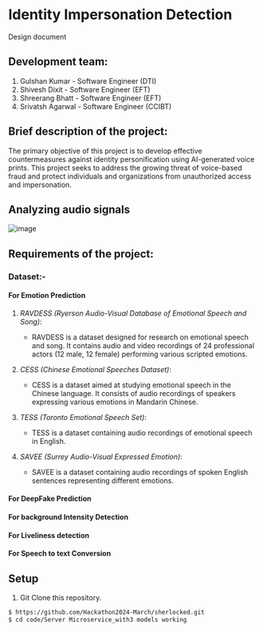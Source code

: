 # Identity Impersonation Detection
Design document

## Development team:

1. Gulshan Kumar - Software Engineer (DTI)
2. Shivesh Dixit - Software Engineer (EFT)
3. Shreerang Bhatt - Software Engineer (EFT)
4. Srivatsh Agarwal - Software Engineer (CCIBT)

## Brief description of the project:
The primary objective of this project is to develop effective countermeasures against identity personification using AI-generated voice prints. This project seeks to address the growing threat of voice-based fraud and protect individuals and organizations from unauthorized access and impersonation. 

## Analyzing audio signals

![image](https://github.com/Hackathon2024-March/sherlocked/assets/72347511/8186a52c-b189-4a2f-b838-16f8b320fb24)

## Requirements of the project:

### Dataset:-
#### For Emotion Prediction  
1. *RAVDESS (Ryerson Audio-Visual Database of Emotional Speech and Song)*:
   - RAVDESS is a dataset designed for research on emotional speech and song. It contains audio and video recordings of 24 professional actors (12 male, 12 female) performing various          scripted emotions.

2. *CESS (Chinese Emotional Speeches Dataset)*:
   - CESS is a dataset aimed at studying emotional speech in the Chinese language. It consists of audio recordings of speakers expressing various emotions in Mandarin Chinese.

3. *TESS (Toronto Emotional Speech Set)*:
   - TESS is a dataset containing audio recordings of emotional speech in English.

4. *SAVEE (Surrey Audio-Visual Expressed Emotion)*:
   - SAVEE is a dataset containing audio recordings of spoken English sentences representing different emotions.
  
#### For DeepFake Prediction  

#### For background Intensity Detection

#### For Liveliness detection  

#### For Speech to text Conversion


## Setup
1. Git Clone this repository.

```bash
$ https://github.com/Hackathon2024-March/sherlocked.git
$ cd code/Server Microservice_with3 models working
```


